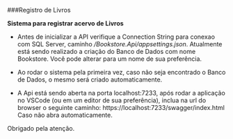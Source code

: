 ###Registro de Livros

__Sistema para registrar acervo de Livros__

- Antes de inicializar a API verifique a Connection String para conexao com SQL Server, caminho _/Bookstore.Api/appsettings.json_.
Atualmente está sendo realizado a criação do Banco de Dados com nome Bookstore. Você pode alterar para um nome de sua preferência.

- Ao rodar o sistema pela primeira vez, caso não seja encontrado o Banco de Dados, o mesmo será criado automaticamente.

- A Api está sendo aberta na porta localhost:7233, após rodar a aplicação no VSCode (ou em um editor de sua preferência), inclua na url do browser o seguinte caminho: https://localhost:7233/swagger/index.html  
Caso não abra automaticamente.

Obrigado pela atenção.